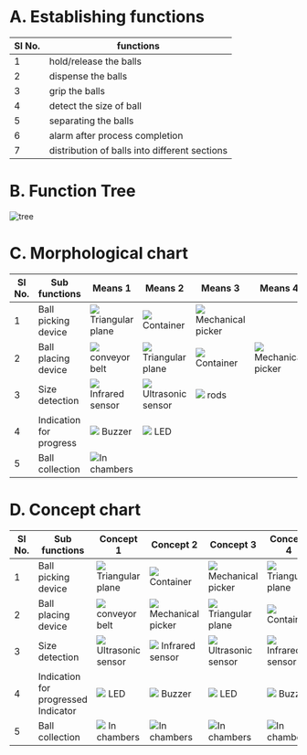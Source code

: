 # A. Establishing functions
|Sl No.|functions|
|-----|---------|
|1|hold/release the balls|
|2|dispense the balls|
|3| grip the balls|
|4| detect the size of ball|
|5|separating the balls|
|6|alarm after process completion|
|7|distribution of balls into different sections|


					
# B. Function Tree
![tree](https://i.ibb.co/FbGPhK2/Picture1.jpg)

# C. Morphological chart
|Sl No.	|Sub functions	|Means 1	|Means 2	|Means 3	|Means 4|
|---------------|---------------|---------------|---------------|---------------|---------------|
|1	|Ball picking device	|![](https://i.ibb.co/9826dMc/funnel.jpg) Triangular plane|![](https://i.ibb.co/N6Yh9MG/jar.jpg) Container|![](https://i.ibb.co/hs2YLRs/arm.jpg) Mechanical picker||
|2	|Ball placing device	|![](https://i.ibb.co/h7yc7cv/conyer-bbellt.jpghttps://i.ibb.co/h7yc7cv/conyer-bbellt.jpg) conveyor belt| ![](https://i.ibb.co/9826dMc/funnel.jpg) Triangular plane	|![](https://i.ibb.co/N6Yh9MG/jar.jpg) Container	|![](https://i.ibb.co/hs2YLRs/arm.jpg) Mechanical picker|
|3	|Size detection	|![](https://i.ibb.co/DfZtwjn/ir.jpg)  Infrared sensor|![](https://i.ibb.co/VYYVykT/sennsor.jpg) Ultrasonic sensor|![](https://i.ibb.co/CHnh86v/chop-stick-500x500.jpg) rods|		
|4	|Indication for progress	|![](https://i.ibb.co/hdYWB2t/speaker.jpg) Buzzer|![](https://i.ibb.co/Wkd8z2N/led.jpg) LED||
|5	|Ball collection	|![](https://i.ibb.co/g61QbGB/camber.jpg)In chambers	||	




# D. Concept chart
|Sl No.| Sub functions	|Concept 1	|Concept 2	|Concept 3	|Concept 4|
|-----|---------------|---------------|---------------|---------------|---------------|
|1|Ball picking device|![](https://i.ibb.co/9826dMc/funnel.jpg) Triangular plane|![](https://i.ibb.co/N6Yh9MG/jar.jpg) Container|![](https://i.ibb.co/hs2YLRs/arm.jpg) Mechanical picker|![](https://i.ibb.co/9826dMc/funnel.jpg)	Triangular plane|
|2|Ball placing device |![](https://i.ibb.co/h7yc7cv/conyer-bbellt.jpg) conveyor belt	|![](https://i.ibb.co/hs2YLRs/arm.jpg) Mechanical picker|![](https://i.ibb.co/9826dMc/funnel.jpg) Triangular plane	|![](https://i.ibb.co/N6Yh9MG/jar.jpg) Container|
|3|Size detection|![](https://i.ibb.co/VYYVykT/sennsor.jpg) Ultrasonic sensor	|![](https://i.ibb.co/DfZtwjn/ir.jpg) Infrared sensor	|![](https://i.ibb.co/VYYVykT/sennsor.jpg) Ultrasonic sensor	|![](https://i.ibb.co/DfZtwjn/ir.jpg) Infrared sensor|
|4|Indication for progressed Indicator|![](https://i.ibb.co/Wkd8z2N/led.jpg) LED|![](https://i.ibb.co/hdYWB2t/speaker.jpg) Buzzer|![](https://i.ibb.co/Wkd8z2N/led.jpg) LED|![](https://i.ibb.co/hdYWB2t/speaker.jpg) Buzzer|
|5|Ball collection|![](https://i.ibb.co/g61QbGB/camber.jpg) In chambers	 |![](https://i.ibb.co/g61QbGB/camber.jpg)In chambers	|![](https://i.ibb.co/g61QbGB/camber.jpg)In chambers|![](https://i.ibb.co/g61QbGB/camber.jpg)In chambers	|



